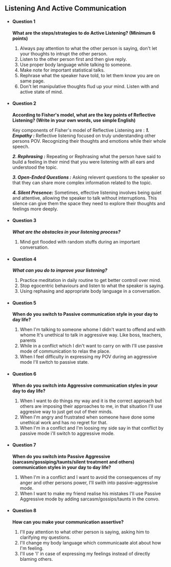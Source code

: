 ## Listening And Active Communication

- #### Question 1

  **What are the steps/strategies to do Active Listening? (Minimum 6 points)**

  1. Always pay attention to what the other person is saying, don't let your thoughts to intrupt the other person.
  2. Listen to the other person first and then give reply.
  3. Use proper body language while talking to someone.
  4. Make note for important statistical talks.
  5. Rephrase what the speaker have told, to let them know you are on same page.
  6. Don't let manipulative thoughts flud up your mind. Listen with and active state of mind.

- #### Question 2

  **According to Fisher's model, what are the key points of Reflective Listening? (Write in your own words, use simple English)**

  Key components of Fisher's model of Reflective Listening are :
  **_1. Empathy :_** Reflective listening focused on truly understanding other persons POV. Recognizing their thoughts and emotions while their whole speech.

  **_2. Rephrasing :_** Repeating or Rephrasing what the person have said to build a feeling in their mind that you were listening with all ears and understood the topic.

  **_3. Open-Ended Questions :_** Asking relevent questions to the speaker so that they can share more complex information related to the topic.

  **_4. Silent Presence:_** Sometimes, effective listening involves being quiet and attentive, allowing the speaker to talk without interruptions. This silence can give them the space they need to explore their thoughts and feelings more deeply.

- #### Question 3

  **_What are the obstacles in your listening process?_**

  1. Mind got flooded with random stuffs during an important conversation.

- #### Question 4

  **_What can you do to improve your listening?_**

  1. Practice meditation in daily routine to get better controll over mind.
  2. Stop egocentric behaviours and listen to what the speaker is saying.
  3. Using rephasing and appropriate body language in a conversation.

- #### Question 5

  **When do you switch to Passive communication style in your day to day life?**

  1. When I'm talking to someone whome I didn't want to offend and with whome It's unethical to talk in aggressive way. Like boss, teachers, parents
  2. While in a conflict which I din't want to carry on with I'll use passive mode of communication to relax the place.
  3. When I feel difficulty in expressing my POV during an aggressive mode I'll switch to passive state.

- #### Question 6

  **When do you switch into Aggressive communication styles in your day to day life?**

  1. When I want to do things my way and it is the correct approach but others are imposing their approaches to me, in that situation I'll use aggresive way to just get out of their minds.
  2. When I'm angry and frustrated when someone have done some unethical work and has no regret for that.
  3. When I'm in a conflict and I'm loosing my side say in that conflict by passive mode i'll switch to aggressive mode.

- #### Question 7

  **When do you switch into Passive Aggressive (sarcasm/gossiping/taunts/silent treatment and others) communication styles in your day to day life?**

  1. When I'm in a conflict and I want to avoid the consequences of my anger and other persons power, I'll swith into passive-aggressive mode.
  2. When I want to make my friend realise his mistakes I'll use Passive Aggressive mode by adding sarcasm/gossips/taunts in the convo.

- #### Question 8

  **How can you make your communication assertive?**

  1. I'll pay attention to what other person is saying, asking him to clarifying my questions.
  2. I'll change my body language which communicaate alot about how I'm feeling.
  3. I'll use 'I' in case of expressing my feelings instead of directly blaming others.
